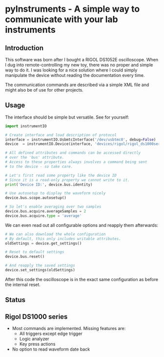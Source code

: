 pyInstruments - A simple way to communicate with your lab instruments
======================================================================

Introduction
------------

This software was born after I bought a RIGOL DS1052E oscilloscope.
When I dug into remote-controlling my new toy, there was no proper and
simple way to do it. I was looking for a nice solution where I could
simply manipulate the device without reading the documentation every time.

The communication commands are described via a simple XML file and might
also be of use for other projects.

Usage
------

The interface should be simple but versatile. See for yourself:

```python
import instrumentIO

# Create interface and load description of protocol
interface = instrumentIO.UsbmtcInterface('/dev/usbtmc0', debug=False)
device  = instrumentIO.Device(interface, 'devices/rigol/rigol_ds1000series.xml')

# All defined attributes and commands can be accessed directly
# over the 'bus' attribute.
# Access to these properties always involves a command being sent
# to the device - so take care.

# Let's first read some property like the device ID
# Since it is a read-only property we cannot write to it.
print('Device ID:', device.bus.identity)

# Use autosetup to display the waveform nicely
device.bus.scope.autosetup()

# So let's enable averaging over two samples
device.bus.acquire.averageSamples = 2
device.bus.acquire.type = 'average'
```

We can even read out all configurable options and reapply them afterwards:

```python
# We can also download the whole configuration
# By default, this only includes writable attributes.
oldSettings = device.get_settings()

# Reset to default settings
device.bus.reset()

# And reapply the saved settings
device.set_settings(oldSettings)
```

After this code the oscilloscope is in the exact same configuration 
as before the internal reset.

Status
------

Rigol DS1000 series
-------------------
 
 - Most commands are implemented. Missing features are:
   - All triggers except edge trigger
   - Logic analyzer
   - Key press actions
 - No option to read waveform date back
